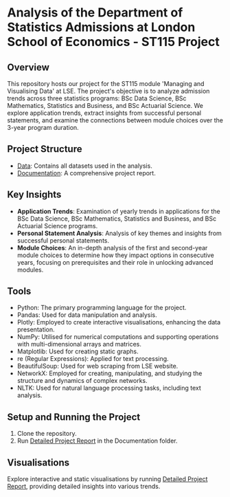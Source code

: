# Analysis of the Department of Statistics Admissions at London School of Economics - ST115 Project

## Overview

This repository hosts our project for the ST115 module 'Managing and Visualising Data' at LSE. The project's objective is to analyze admission trends across three statistics programs: BSc Data Science, BSc Mathematics, Statistics and Business, and BSc Actuarial Science. We explore application trends, extract insights from successful personal statements, and examine the connections between module choices over the 3-year program duration.

## Project Structure

- [Data](Data): Contains all datasets used in the analysis.
- [Documentation](Documentation): A comprehensive project report.

## Key Insights

- **Application Trends**: Examination of yearly trends in applications for the BSc Data Science, BSc Mathematics, Statistics and Business, and BSc Actuarial Science programs.
- **Personal Statement Analysis**: Analysis of key themes and insights from successful personal statements.
- **Module Choices**: An in-depth analysis of the first and second-year module choices to determine how they impact options in consecutive years, focusing on prerequisites and their role in unlocking advanced modules.

## Tools

- Python: The primary programming language for the project.
- Pandas: Used for data manipulation and analysis.
- Plotly: Employed to create interactive visualisations, enhancing the data presentation.
- NumPy: Utilised for numerical computations and supporting operations with multi-dimensional arrays and matrices.
- Matplotlib: Used for creating static graphs.
- re (Regular Expressions): Applied for text processing.
- BeautifulSoup: Used for web scraping from LSE website.
- NetworkX: Employed for creating, manipulating, and studying the structure and dynamics of complex networks.
- NLTK: Used for natural language processing tasks, including text analysis.

## Setup and Running the Project

1. Clone the repository.
2. Run [Detailed Project Report](Documentation/Final_Report.ipynb) in the Documentation folder.

## Visualisations

Explore interactive and static visualisations by running [Detailed Project Report](Documentation/Final_Report.ipynb), providing detailed insights into various trends.

